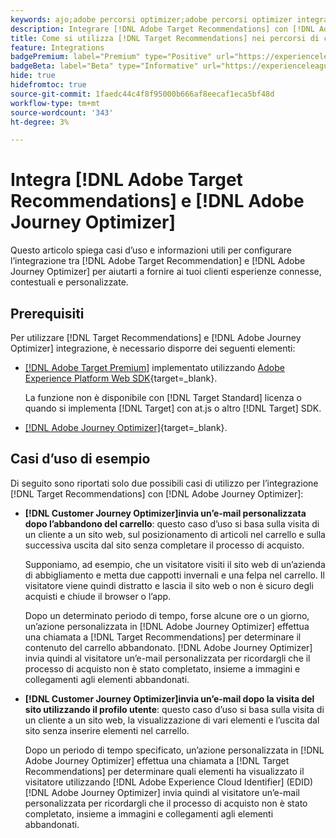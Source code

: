 ```yaml
---
keywords: ajo;adobe percorsi optimizer;adobe percorsi optimizer integrazione target;recommendations;target recommendations;integrazione
description: Integrare [!DNL Adobe Target Recommendations] con [!DNL Adobe Journey Optimizer].
title: Come si utilizza [!DNL Target Recommendations] nei percorsi di clienti utilizzando [!DNL Adobe Journey Optimizer]?
feature: Integrations
badgePremium: label="Premium" type="Positive" url="https://experienceleague.adobe.com/docs/target/using/introduction/intro.html?lang=en#premium newtab=true" tooltip="Vedi cosa è incluso in Target Premium."
badgeBeta: label="Beta" type="Informative" url="https://experienceleague.adobe.com/docs/target/using/introduction/intro.html?lang=it#beta newtab=true" tooltip="Cosa sono le funzioni beta in [!DNL Adobe Target]."
hide: true
hidefromtoc: true
source-git-commit: 1faedc44c4f8f95000b666af8eecaf1eca5bf48d
workflow-type: tm+mt
source-wordcount: '343'
ht-degree: 3%

---
```


# Integra [!DNL Adobe Target Recommendations] e [!DNL Adobe Journey Optimizer]

Questo articolo spiega casi d’uso e informazioni utili per configurare l’integrazione tra [!DNL Adobe Target Recommendation] e [!DNL Adobe Journey Optimizer] per aiutarti a fornire ai tuoi clienti esperienze connesse, contestuali e personalizzate.

## Prerequisiti

Per utilizzare [!DNL Target Recommendations] e [!DNL Adobe Journey Optimizer] integrazione, è necessario disporre dei seguenti elementi:

* [[!DNL Adobe Target Premium]](/help/main/c-intro/intro.md#premium) implementato utilizzando [Adobe Experience Platform Web SDK](https://experienceleague.adobe.com/docs/target-dev/developer/client-side/aep-web-sdk.html?lang=it){target=_blank}.

  La funzione non è disponibile con [!DNL Target Standard] licenza o quando si implementa [!DNL Target] con at.js o altro [!DNL Target] SDK.

* [[!DNL Adobe Journey Optimizer]](https://experienceleague.adobe.com/docs/journey-optimizer/using/ajo-home.html){target=_blank}.

## Casi d’uso di esempio

Di seguito sono riportati solo due possibili casi di utilizzo per l’integrazione [!DNL Target Recommendations] con [!DNL Adobe Journey Optimizer]:

* **[!DNL Customer Journey Optimizer]invia un’e-mail personalizzata dopo l’abbandono del carrello**: questo caso d’uso si basa sulla visita di un cliente a un sito web, sul posizionamento di articoli nel carrello e sulla successiva uscita dal sito senza completare il processo di acquisto.

  Supponiamo, ad esempio, che un visitatore visiti il sito web di un’azienda di abbigliamento e metta due cappotti invernali e una felpa nel carrello. Il visitatore viene quindi distratto e lascia il sito web o non è sicuro degli acquisti e chiude il browser o l’app.

  Dopo un determinato periodo di tempo, forse alcune ore o un giorno, un’azione personalizzata in [!DNL Adobe Journey Optimizer] effettua una chiamata a [!DNL Target Recommendations] per determinare il contenuto del carrello abbandonato. [!DNL Adobe Journey Optimizer] invia quindi al visitatore un’e-mail personalizzata per ricordargli che il processo di acquisto non è stato completato, insieme a immagini e collegamenti agli elementi abbandonati.

* **[!DNL Customer Journey Optimizer]invia un’e-mail dopo la visita del sito utilizzando il profilo utente**: questo caso d’uso si basa sulla visita di un cliente a un sito web, la visualizzazione di vari elementi e l’uscita dal sito senza inserire elementi nel carrello.

  Dopo un periodo di tempo specificato, un’azione personalizzata in [!DNL Adobe Journey Optimizer] effettua una chiamata a [!DNL Target Recommendations] per determinare quali elementi ha visualizzato il visitatore utilizzando [!DNL Adobe Experience Cloud Identifier] (EDID) [!DNL Adobe Journey Optimizer] invia quindi al visitatore un’e-mail personalizzata per ricordargli che il processo di acquisto non è stato completato, insieme a immagini e collegamenti agli elementi abbandonati.

